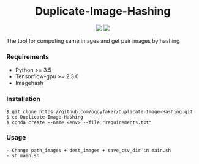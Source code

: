 <h1 align="center">
  <b>Duplicate-Image-Hashing</b><br>
</h1>
<p align="center">
      <a href="https://www.python.org/">
        <img src="https://img.shields.io/badge/Python-3.6-ff69b4.svg" /></a>
       <a href= "https://github.com/AntixK/PyTorch-VAE/blob/master/LICENSE.md">
        <img src="https://img.shields.io/badge/license-Apache2.0-blue.svg" /></a>
</p>

The tool for computing same images and get pair images by hashing 
### Requirements
- Python >= 3.5
- Tensorflow-gpu >= 2.3.0
- Imagehash
### Installation
```
$ git clone https://github.com/oggyfaker/Duplicate-Image-Hashing.git
$ cd Duplicate-Image-Hashing
$ conda create --name <env> --file "requirements.txt"
```

### Usage
```
- Change path_images + dest_images + save_csv_dir in main.sh
- sh main.sh
```
